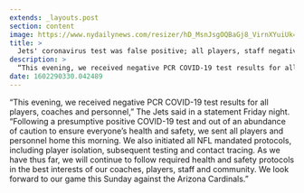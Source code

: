 ```yaml
--- 
extends: _layouts.post 
section: content 
image: https://www.nydailynews.com/resizer/hD_MsnJsgOQBaGj8_VirnXYuiUk=/1200x0/top/cloudfront-us-east-1.images.arcpublishing.com/tronc/W2CYURC542TICMRBVVZAADR3YA.jpg 
title: > 
  Jets' coronavirus test was false positive; all players, staff negative for virus, Cardinals game on 
description: > 
  “This evening, we received negative PCR COVID-19 test results for all players, coaches and personnel,” The Jets said in a statement Friday night.“Following a presumptive positive COVID-19 test and out of an abundance of caution to ensure everyone’s health and safety, we sent all players and personnel home this morning.We also initiated all NFL mandated protocols, including player isolation, subsequent testing and contact tracing.As we have thus far, we will continue to follow required health and safety protocols in the best interests of our coaches, players, staff and community.We look forward to our game this Sunday against the Arizona Cardinals.” 
date: 1602290330.042489 
--- 
```

“This evening, we received negative PCR COVID-19 test results for all players, coaches and personnel,” The Jets said in a statement Friday night. “Following a presumptive positive COVID-19 test and out of an abundance of caution to ensure everyone’s health and safety, we sent all players and personnel home this morning. We also initiated all NFL mandated protocols, including player isolation, subsequent testing and contact tracing. As we have thus far, we will continue to follow required health and safety protocols in the best interests of our coaches, players, staff and community. We look forward to our game this Sunday against the Arizona Cardinals.”